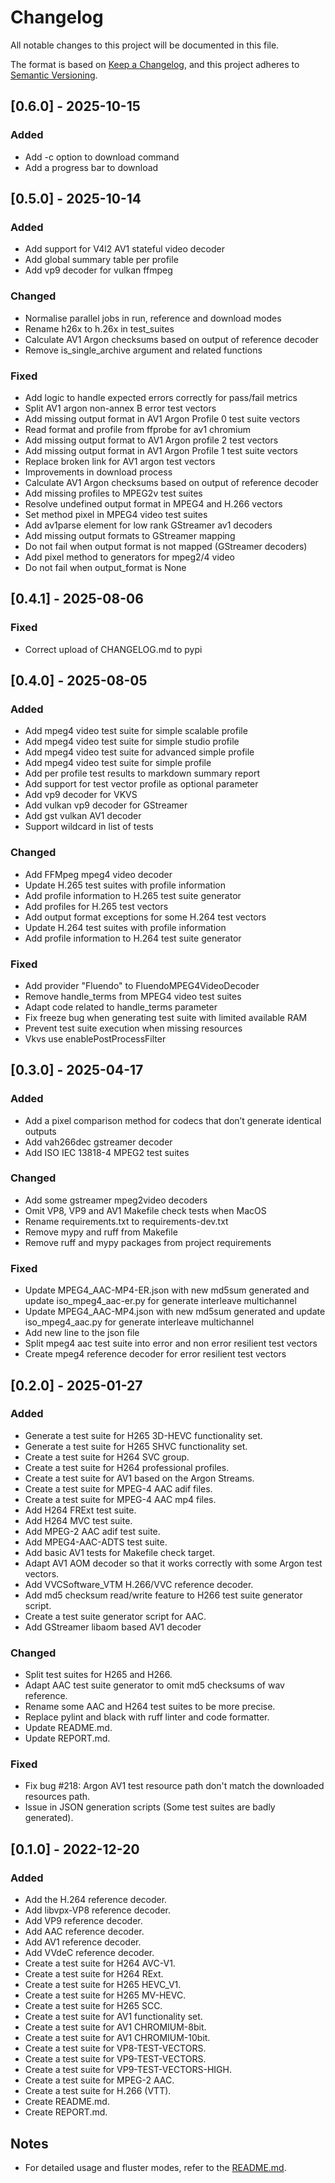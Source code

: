 # Changelog

All notable changes to this project will be documented in this file.

The format is based on [Keep a Changelog](https://keepachangelog.com/en/1.1.0/),
and this project adheres to [Semantic Versioning](https://semver.org/spec/v2.0.0.html).

## [0.6.0] - 2025-10-15

### Added
- Add -c option to download command
- Add a progress bar to download


## [0.5.0] - 2025-10-14

### Added
- Add support for V4l2 AV1 stateful video decoder
- Add global summary table per profile
- Add vp9 decoder for vulkan ffmpeg

### Changed
- Normalise parallel jobs in run, reference and download modes
- Rename h26x to h.26x in test_suites
- Calculate AV1 Argon checksums based on output of reference decoder
- Remove is_single_archive argument and related functions

### Fixed
- Add logic to handle expected errors correctly for pass/fail metrics
- Split AV1 argon non-annex B error test vectors
- Add missing output format in AV1 Argon Profile 0 test suite vectors
- Read format and profile from ffprobe for av1 chromium
- Add missing output format to AV1 Argon profile 2 test vectors
- Add missing output format in AV1 Argon Profile 1 test suite vectors
- Replace broken link for AV1 argon test vectors
- Improvements in download process
- Calculate AV1 Argon checksums based on output of reference decoder
- Add missing profiles to MPEG2v test suites
- Resolve undefined output format in MPEG4 and H.266 vectors
- Set method pixel in MPEG4 video test suites
- Add av1parse element for low rank GStreamer av1 decoders
- Add missing output formats to GStreamer mapping
- Do not fail when output format is not mapped (GStreamer decoders)
- Add pixel method to generators for mpeg2/4 video
- Do not fail when output_format is None


## [0.4.1] - 2025-08-06

### Fixed
- Correct upload of CHANGELOG.md to pypi


## [0.4.0] - 2025-08-05

### Added
- Add mpeg4 video test suite for simple scalable profile
- Add mpeg4 video test suite for simple studio profile
- Add mpeg4 video test suite for advanced simple profile
- Add mpeg4 video test suite for simple profile
- Add per profile test results to markdown summary report
- Add support for test vector profile as optional parameter
- Add vp9 decoder for VKVS
- Add vulkan vp9 decoder for GStreamer
- Add gst vulkan AV1 decoder
- Support wildcard in list of tests

### Changed
- Add FFMpeg mpeg4 video decoder
- Update H.265 test suites with profile information
- Add profile information to H.265 test suite generator
- Add profiles for H.265 test vectors
- Add output format exceptions for some H.264 test vectors
- Update H.264 test suites with profile information
- Add profile information to H.264 test suite generator

### Fixed
- Add provider "Fluendo" to FluendoMPEG4VideoDecoder
- Remove handle_terms from MPEG4 video test suites
- Adapt code related to handle_terms parameter
- Fix freeze bug when generating test suite with limited available RAM
- Prevent test suite execution when missing resources
- Vkvs use enablePostProcessFilter


## [0.3.0] - 2025-04-17

### Added
- Add a pixel comparison method for codecs that don’t generate identical outputs
- Add vah266dec gstreamer decoder
- Add ISO IEC 13818-4 MPEG2 test suites

### Changed
- Add some gstreamer mpeg2video decoders
- Omit VP8, VP9 and AV1 Makefile check tests when MacOS
- Rename requirements.txt to requirements-dev.txt
- Remove mypy and ruff from Makefile
- Remove ruff and mypy packages from project requirements

### Fixed
- Update MPEG4_AAC-MP4-ER.json with new md5sum generated and update iso_mpeg4_aac-er.py for generate interleave multichannel
- Update MPEG4_AAC-MP4.json with new md5sum generated and update iso_mpeg4_aac.py for generate interleave multichannel
- Add new line to the json file
- Split mpeg4 aac test suite into error and non error resilient test vectors
- Create mpeg4 reference decoder for error resilient test vectors


## [0.2.0] - 2025-01-27

### Added

- Generate a test suite for H265 3D-HEVC functionality set.
- Generate a test suite for H265 SHVC functionality set.
- Create a test suite for H264 SVC group.
- Create a test suite for H264 professional profiles.
- Create a test suite for AV1 based on the Argon Streams.
- Create a test suite for MPEG-4 AAC adif files.
- Create a test suite for MPEG-4 AAC mp4 files.
- Add H264 FRExt test suite.
- Add H264 MVC test suite.
- Add MPEG-2 AAC adif test suite.
- Add MPEG4-AAC-ADTS test suite.
- Add basic AV1 tests for Makefile check target.
- Adapt AV1 AOM decoder so that it works correctly with some Argon test vectors.
- Add VVCSoftware_VTM H.266/VVC reference decoder.
- Add md5 checksum read/write feature to H266 test suite generator script.
- Create a test suite generator script for AAC.
- Add GStreamer libaom based AV1 decoder

### Changed

- Split test suites for H265 and H266.
- Adapt AAC test suite generator to omit md5 checksums of wav reference.
- Rename some AAC and H264 test suites to be more precise.
- Replace pylint and black with ruff linter and code formatter.
- Update README.md.
- Update REPORT.md.

### Fixed

- Fix bug #218: Argon AV1 test resource path don't match the downloaded resources path.
- Issue in JSON generation scripts (Some test suites are badly generated).

## [0.1.0] - 2022-12-20

### Added

- Add the H.264 reference decoder.
- Add libvpx-VP8 reference decoder.
- Add VP9 reference decoder.
- Add AAC reference decoder.
- Add AV1 reference decoder.
- Add VVdeC reference decoder.
- Create a test suite for H264 AVC-V1.
- Create a test suite for H264 RExt.
- Create a test suite for H265 HEVC_V1.
- Create a test suite for H265 MV-HEVC.
- Create a test suite for H265 SCC.
- Create a test suite for AV1 functionality set.
- Create a test suite for AV1 CHROMIUM-8bit.
- Create a test suite for AV1 CHROMIUM-10bit.
- Create a test suite for VP8-TEST-VECTORS.
- Create a test suite for VP9-TEST-VECTORS.
- Create a test suite for VP9-TEST-VECTORS-HIGH.
- Create a test suite for MPEG-2 AAC.
- Create a test suite for H.266 (VTT).
- Create README.md.
- Create REPORT.md.

## Notes

- For detailed usage and fluster modes, refer to the [README.md](README.md).
